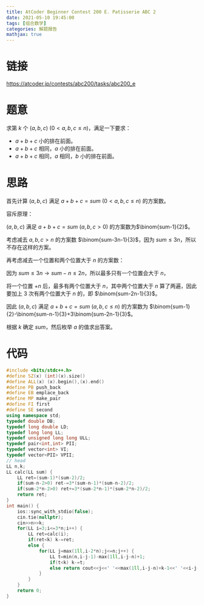```yaml
---
title: AtCoder Beginner Contest 200 E. Patisserie ABC 2
date: 2021-05-10 19:45:00
tags: [组合数学]
categories: 解题报告
mathjax: true
---
```


# 链接

<https://atcoder.jp/contests/abc200/tasks/abc200_e>

# 题意

求第 $k$ 个 $(a,b,c)$ $(0<a,b,c\le n)$，满足一下要求：

- $a+b+c$ 小的排在前面。
- $a+b+c$ 相同，$a$ 小的排在前面。
- $a+b+c$ 相同，$a$ 相同，$b$ 小的排在前面。

<!--more-->

# 思路

首先计算 $(a,b,c)$ 满足 $a+b+c=sum$ $(0<a,b,c\le n)$ 的方案数。

容斥原理：

$(a,b,c)$ 满足 $a+b+c=sum$ $(a,b,c>0)$ 的方案数为$\binom{sum-1}{2}$。

考虑减去 $a,b,c > n$ 的方案数 $\binom{sum-3n-1}{3}$，因为 $sum\le 3n$，所以不存在这样的方案。

再考虑减去一个位置和两个位置大于 $n$ 的方案数：

因为 $sum \le 3n \longrightarrow sum-n \le 2n$，所以最多只有一个位置会大于 $n$，

将一个位置 $+n$ 后，最多有两个位置大于 $n$，其中两个位置大于 $n$ 算了两遍，因此要加上 $3$ 次有两个位置大于 $n$ 的，即 $\binom{sum-2n-1}{3}$。

因此 $(a,b,c)$ 满足 $a+b+c=sum$ $(a,b,c\le n)$ 的方案数为 $\binom{sum-1}{2}-\binom{sum-n-1}{3}+3\binom{sum-2n-1}{3}$。

根据 $k$ 确定 $sum$，然后枚举 $a$ 的值求出答案。

# 代码

```cpp
#include <bits/stdc++.h>
#define SZ(x) (int)(x).size()
#define ALL(x) (x).begin(),(x).end()
#define PB push_back
#define EB emplace_back
#define MP make_pair
#define FI first
#define SE second
using namespace std;
typedef double DB;
typedef long double LD;
typedef long long LL;
typedef unsigned long long ULL;
typedef pair<int,int> PII;
typedef vector<int> VI;
typedef vector<PII> VPII;
// head
LL n,k;
LL calc(LL sum) {
    LL ret=(sum-1)*(sum-2)/2;
    if(sum-n-2>0) ret-=3*(sum-n-1)*(sum-n-2)/2;
    if(sum-2*n-2>0) ret+=3*(sum-2*n-1)*(sum-2*n-2)/2;
    return ret;
}
int main() {
    ios::sync_with_stdio(false);
    cin.tie(nullptr);
    cin>>n>>k;
    for(LL i=3;i<=3*n;i++) {
        LL ret=calc(i);
        if(ret<k) k-=ret;
        else {
            for(LL j=max(1ll,i-2*n);j<=n;j++) {
                LL t=min(n,i-j-1)-max(1ll,i-j-n)+1;
                if(t<k) k-=t;
                else return cout<<j<<' '<<max(1ll,i-j-n)+k-1<<' '<<i-j-(max(1ll,i-j-n)+k-1)<<'\n',0;
            }
        }
    }
    return 0;
}
```